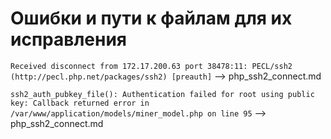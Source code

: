 # Ошибки и пути к файлам для их исправления

`Received disconnect from 172.17.200.63 port 38478:11: PECL/ssh2 (http://pecl.php.net/packages/ssh2) [preauth]` --> php_ssh2_connect.md 

`ssh2_auth_pubkey_file(): Authentication failed for root using public key: Callback returned error in /var/www/application/models/miner_model.php on line 95` --> php_ssh2_connect.md 
